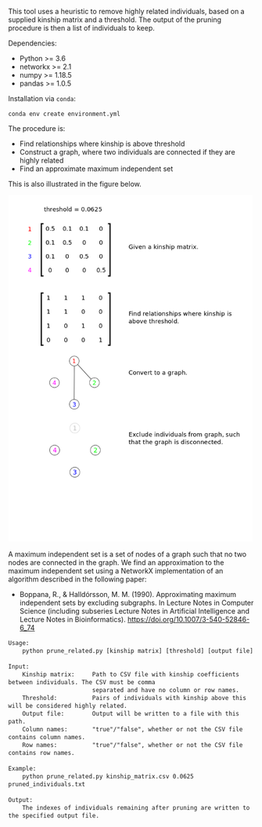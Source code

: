This tool uses a heuristic to remove highly related individuals, based on a supplied kinship matrix and
a threshold. The output of the pruning procedure is then a list of individuals to keep.

Dependencies:
* Python >= 3.6
* networkx >= 2.1
* numpy >= 1.18.5
* pandas >= 1.0.5

Installation via `conda`:

```
conda env create environment.yml
```

The procedure is:
* Find relationships where kinship is above threshold
* Construct a graph, where two individuals are connected if they are highly related
* Find an approximate maximum independent set

This is also illustrated in the figure below.

<img src="illustration.png" alt="Heuristic illustration" width="500"/>

A maximum independent set is a set of nodes of a graph such that no two nodes are connected in the graph. We
find an approximation to the maximum independent set using a NetworkX implementation of an algorithm
described in the following paper:

* Boppana, R., & Halldórsson, M. M. (1990). Approximating maximum independent sets by excluding subgraphs. In Lecture Notes in Computer Science (including subseries Lecture Notes in Artificial Intelligence and Lecture Notes in Bioinformatics). https://doi.org/10.1007/3-540-52846-6_74

```
Usage:
    python prune_related.py [kinship matrix] [threshold] [output file]

Input:
    Kinship matrix:     Path to CSV file with kinship coefficients between individuals. The CSV must be comma
                        separated and have no column or row names.
    Threshold:          Pairs of individuals with kinship above this will be considered highly related.
    Output file:        Output will be written to a file with this path.
    Column names:       "true"/"false", whether or not the CSV file contains column names.
    Row names:          "true"/"false", whether or not the CSV file contains row names.

Example:
    python prune_related.py kinship_matrix.csv 0.0625 pruned_individuals.txt

Output:
    The indexes of individuals remaining after pruning are written to the specified output file.
```
